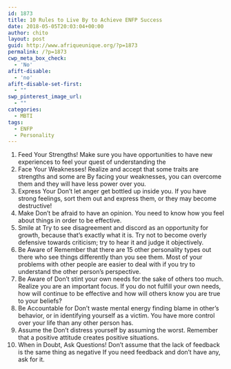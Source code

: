```yaml
---
id: 1873
title: 10 Rules to Live By to Achieve ENFP Success
date: 2018-05-05T20:03:04+00:00
author: chito
layout: post
guid: http://www.afriqueunique.org/?p=1873
permalink: /?p=1873
cwp_meta_box_check:
  - 'No'
afift-disable:
  - 'no'
afift-disable-set-first:
  - ""
swp_pinterest_image_url:
  - ""
categories:
  - MBTI
tags:
  - ENFP
  - Personality
---
```

  1. Feed Your Strengths! Make sure you have opportunities to have new experiences to feel your quest of understanding the
  2. Face Your Weaknesses! Realize and accept that some traits are strengths and some are By facing your weaknesses, you can overcome them and they will have less power over you.
  3. Express Your Don’t let anger get bottled up inside you. If you have strong feelings, sort them out and express them, or they may become destructive!
  4. Make Don&#8217;t be afraid to have an opinion. You need to know how you feel about things in order to be effective.
  5. Smile at Try to see disagreement and discord as an opportunity for growth, because that’s exactly what it is. Try not to become overly defensive towards criticism; try to hear it and judge it objectively.
  6. Be Aware of Remember that there are 15 other personality types out there who see things differently than you see them. Most of your problems with other people are easier to deal with if you try to understand the other person&#8217;s perspective.
  7. Be Aware of Don&#8217;t stint your own needs for the sake of others too much. Realize you are an important focus. If you do not fulfill your own needs, how will continue to be effective and how will others know you are true to your beliefs?
  8. Be Accountable for Don’t waste mental energy finding blame in other’s behavior, or in identifying yourself as a victim. You have more control over your life than any other person has.
  9. Assume the Don&#8217;t distress yourself by assuming the worst. Remember that a positive attitude creates positive situations.
 10. When in Doubt, Ask Questions! Don&#8217;t assume that the lack of feedback is the same thing as negative If you need feedback and don&#8217;t have any, ask for it.